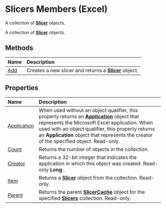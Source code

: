 
# Slicers Members (Excel)
A collection of  **[Slicer](577be0f6-4eda-0093-8899-097f3c900383.md)** objects.

A collection of  **[Slicer](577be0f6-4eda-0093-8899-097f3c900383.md)** objects.


## Methods



|**Name**|**Description**|
|:-----|:-----|
|[Add](f2632dee-e8fb-440c-cad8-2dd2f7e37739.md)|Creates a new slicer and returns a  **[Slicer](577be0f6-4eda-0093-8899-097f3c900383.md)** object.|

## Properties



|**Name**|**Description**|
|:-----|:-----|
|[Application](f3878abf-c107-8248-31cb-c1df60f52cef.md)|When used without an object qualifier, this property returns an  **[Application](19b73597-5cf9-4f56-8227-b5211f657f6f.md)** object that represents the Microsoft Excel application. When used with an object qualifier, this property returns an **Application** object that represents the creator of the specified object. Read-only.|
|[Count](bb5cafff-2c72-61b6-5c91-bd81594b03dd.md)|Returns the number of objects in the collection.|
|[Creator](c02ffedb-014b-1fd2-544c-5cd6dc83912a.md)|Returns a 32-bit integer that indicates the application in which this object was created. Read-only  **Long** .|
|[Item](2e986f53-41bd-69cd-74fc-ce9f5c0ffa0b.md)|Returns a  **[Slicer](577be0f6-4eda-0093-8899-097f3c900383.md)** object from the collection. Read-only.|
|[Parent](1c3f6ccc-f6f3-2156-8316-5f322938f4a2.md)|Returns the parent  **[SlicerCache](6e6533e3-0503-a1d3-9ecd-f7997233565f.md)** object for the specified **[Slicers](12b67ff5-cf66-35d1-2c72-9aa2f4a396a0.md)** collection. Read-only.|
